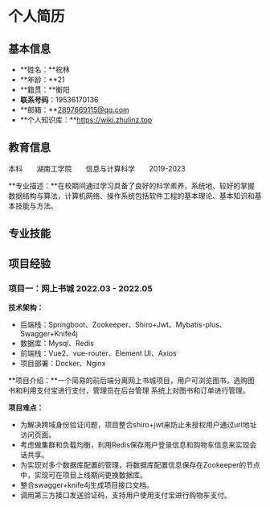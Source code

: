 # 个人简历

## 基本信息

- **姓名：**祝林
- **年龄：**21
- **籍贯：**衡阳
- **联系号码**：19536170136
- **邮箱：**2897669115@qq.com
- **个人知识库：**https://wiki.zhulinz.top

## 教育信息

本科  湖南工学院  信息与计算科学  2019-2023

**专业描述：**在校期间通过学习具备了良好的科学素养，系统地、较好的掌握数据结构与算法，计算机网络、操作系统包括软件工程的基本理论、基本知识和基本技能与方法。

## 专业技能



## 项目经验 

### 项目一：网上书城 					2022.03 - 2022.05

**技术架构：**

- 后端栈：Springboot、Zookeeper、Shiro+Jwt、Mybatis-plus、Swagger+Knife4j 
- 数据库：Mysql、Redis
- 前端栈：Vue2、vue-router、Element UI、Axios
- 项目部署：Docker、Nginx

**项目介绍：**一个简易的前后端分离网上书城项目，用户可浏览图书，选购图书和利用支付宝进行支付，管理员在后台管理 系统上对图书和订单进行管理。 

**项目难点：** 

- 为解决跨域身份验证问题，项目整合shiro+jwt来防止未授权用户通过url地址访问页面。 
- 考虑做集群和负载均衡，利用Redis保存用户登录信息和购物车信息来实现会话共享。 
- 为实现对多个数据库配置的管理，将数据库配置信息保存在Zookeeper的节点中，实现可在项目上线期间更换数据库。 
- 整合swagger+knife4j生成项目接口文档。 
- 调用第三方接口发送验证码，支持用户使用支付宝进行购物车支付。

